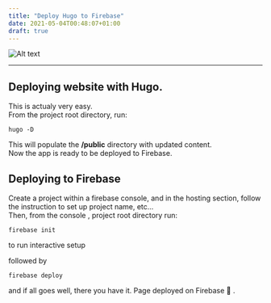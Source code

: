 ```yaml
---
title: "Deploy Hugo to Firebase"
date: 2021-05-04T00:48:07+01:00
draft: true
---
```

![Alt text](https://cdn.pixabay.com/photo/2017/09/07/16/39/vehicle-2725880_960_720.png "Firefighter car ")

---
## Deploying website with Hugo.

This is actualy very easy.   
From the project root directory, run:
```
hugo -D
```
This will populate the **/public** directory with updated content.   
Now the app is ready to be deployed to Firebase.

## Deploying to Firebase

Create a project within a firebase console, and in the
hosting section, follow the instruction to set up project name, etc...   
Then, from the console , project root directory run:
```
firebase init
```
to run interactive setup

followed by 
```
firebase deploy
```
and if all goes well, there you have it. Page deployed on Firebase 👋 .